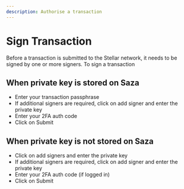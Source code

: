 ```yaml
---
description: Authorise a transaction
---
```


# Sign Transaction

Before a transaction is submitted to the Stellar network, it needs to be signed by one or more signers. To sign a transaction

## When private key is stored on Saza

* Enter your transaction passphrase
* If additional signers are required, click on add signer and enter the private key
* Enter your 2FA auth code
* Click on Submit

## When private key is not stored on Saza

* Click on add signers and enter the private key
* If additional signers are required, click on add signer and enter the private key
* Enter your 2FA auth code \(if logged in\)
* Click on Submit

